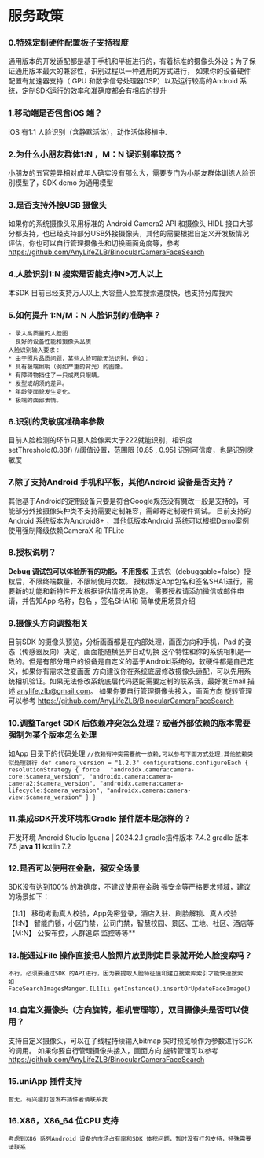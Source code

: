#  服务政策

### 0.特殊定制硬件配置板子支持程度
  通用版本的开发适配都是基于手机和平板进行的，有着标准的摄像头外设；为了保证通用版本最大的兼容性，识别过程以一种通用的方式进行，
  如果你的设备硬件配置有加速器支持（ GPU 和数字信号处理器DSP）以及运行较高的Android 系统，定制SDK运行的效率和准确度都会有相应的提升

### 1.移动端是否包含iOS 端？
   iOS 有1:1 人脸识别（含静默活体），动作活体移植中.

### 2.为什么小朋友群体1:N ，M：N 误识别率较高？
   小朋友的五官差异相对成年人确实没有那么大，需要专门为小朋友群体训练人脸识别模型了，SDK demo 为通用模型

### 3.是否支持外接USB 摄像头
   如果你的系统摄像头采用标准的 Android Camera2 API 和摄像头 HIDL 接口大部分都支持，也已经支持部分USB外接摄像头，其他的需要根据自定义开发板情况评估，你也可以自行管理摄像头和切换画面角度等，参考 https://github.com/AnyLifeZLB/BinocularCameraFaceSearch

### 4.人脸识别1:N 搜索是否能支持N>万人以上
   本SDK 目前已经支持万人以上,大容量人脸库搜索速度快，也支持分库搜索

### 5.如何提升 1:N/M：N 人脸识别的准确率？
    - 录入高质量的人脸图
    - 良好的设备性能和摄像头品质
    人脸识别输入要求：
    * 由于照片品质问题，某些人脸可能无法识别，例如：
    * 具有极端照明（例如严重的背光）的图像。
    * 有障碍物挡住了一只或两只眼睛。
    * 发型或胡须的差异。
    * 年龄使面貌发生变化。
    * 极端的面部表情。

### 6.识别的灵敏度准确率参数
   目前人脸检测的环节只要人脸像素大于222就能识别，相识度setThreshold(0.88f) //阈值设置，范围限 [0.85 , 0.95] 识别可信度，也是识别灵敏度
   
### 7.除了支持Android 手机和平板，其他Android 设备是否支持？
   其他基于Android的定制设备只要是符合Google规范没有魔改一般是支持的，可能部分外接摄像头种类不支持需要定制兼容，需邮寄定制硬件调试。
   目前支持的Android 系统版本为Android8+ ，其他低版本Android 系统可以根据Demo案例使用强制降级依赖CameraX 和 TFLite

### 8.授权说明？
   **Debug 调试包可以体验所有的功能，不用授权**
   正式包（debuggable=false）授权后，不限终端数量，不限制使用次数。
   授权绑定App包名和签名SHA1进行，需要新的功能和新特性开发根据评估情况再协定。
   需要授权请添加微信或邮件申请，并告知App 名称，包名 ，签名SHA1和 简单使用场景介绍

### 9.摄像头方向调整相关
   目前SDK 的摄像头预览，分析画面都是在内部处理，画面方向和手机，Pad 的姿态（传感器反向）决定，画面能随横竖屏自动切换
这个特性和你的系统相机是一致的。但是有部分用户的设备是自定义的基于Android系统的，软硬件都是自己定义，如果你有需求改变画面
方向建议你在系统底层修改摄像头适配，可以先用系统相机验证。如果无法修改系统底层代码适配需要定制的联系我，最好发Email 描述
anylife.zlb@gmail.com。
   如果你要自行管理摄像头接入，画面方向 旋转管理可以参考 https://github.com/AnyLifeZLB/BinocularCameraFaceSearch
   

### 10.调整Target SDK 后依赖冲突怎么处理？或者外部依赖的版本需要强制为某个版本怎么处理
   如App 目录下的代码处理
   `
   //依赖有冲突需要统一依赖,可以参考下面方式处理,其他依赖类似处理就行
   def camera_version = "1.2.3"
   configurations.configureEach {
   resolutionStrategy {
   force   "androidx.camera:camera-core:$camera_version",
   "androidx.camera:camera-camera2:$camera_version",
   "androidx.camera:camera-lifecycle:$camera_version",
   "androidx.camera:camera-view:$camera_version"
   }
   }
   `
   
### 11.集成SDK开发环境和Gradle 插件版本是怎样的？
  开发环境 Android Studio Iguana | 2024.2.1
  gradle插件版本 7.4.2  gradle 版本 7.5 
  **java 11**  kotlin 7.2

### 12.是否可以使用在金融，强安全场景
  SDK没有达到100% 的准确度，不建议使用在金融 强安全等严格要求领域，建议的场景如下：

  【1:1】 移动考勤真人校验，App免密登录，酒店入驻、刷脸解锁、真人校验
  【1:N】 智能门锁，小区门禁，公司门禁，智慧校园、景区、工地、社区、酒店等
  【M:N】 公安布控，人群追踪 监控等等**

### 13.能通过File 操作直接把人脸照片放到制定目录就开始人脸搜索吗？

    不行，必须要通过SDK 的API进行，因为要提取人脸特征值和建立搜索库索引才能快速搜索
    如FaceSearchImagesManger.IL1Iii.getInstance().insertOrUpdateFaceImage()

### 14.自定义摄像头（方向旋转，相机管理等），双目摄像头是否可以使用？
   支持自定义摄像头，可以在子线程持续输入bitmap 实时预览帧作为参数进行SDK 的调用。
   如果你要自行管理摄像头接入，画面方向 旋转管理可以参考 https://github.com/AnyLifeZLB/BinocularCameraFaceSearch


### 15.uniApp 插件支持
    暂无，有兴趣打包发布插件者请联系我

### 16.X86，X86_64 位CPU 支持
    考虑到X86 系列Android 设备的市场占有率和SDK 体积问题，暂时没有打包支持，特殊需要请联系
